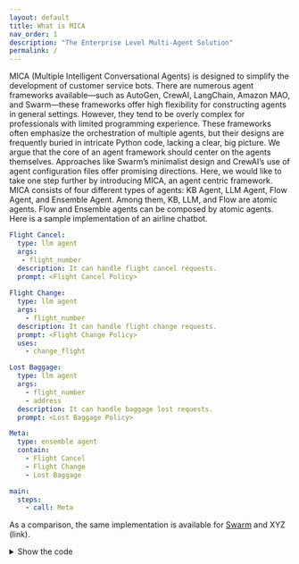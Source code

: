 ```yaml
---
layout: default
title: What is MICA
nav_order: 1
description: "The Enterprise Level Multi-Agent Solution"
permalink: /
---
```


MICA (Multiple Intelligent Conversational Agents) is designed to simplify the development of customer service bots. There are numerous agent frameworks available—such as AutoGen, CrewAI, LangChain, Amazon MAO, and Swarm—these frameworks offer high flexibility for constructing agents in general settings. However, they tend to be overly complex for professionals with limited programming experience.
These frameworks often emphasize the orchestration of multiple agents, but their designs are frequently buried in intricate Python code, lacking a clear, big picture. We argue that the core of an agent framework should center on the agents themselves. Approaches like Swarm’s minimalist design and CrewAI’s use of agent configuration files offer promising directions.  Here, we would like to take one step further by introducing MICA, an agent centric framework. 
MICA consists of four different types of agents: KB Agent, LLM Agent, Flow Agent, and Ensemble Agent.  Among them, KB, LLM, and Flow are atomic agents.  Flow and Ensemble agents can be composed by atomic agents.  Here is a sample implementation of an airline chatbot.



```yaml
Flight Cancel:
  type: llm agent
  args:
   - flight_number
  description: It can handle flight cancel requests.
  prompt: <Flight Cancel Policy>
  
Flight Change:
  type: llm agent
  args:
    - flight_number
  description: It can handle flight change requests.
  prompt: <Flight Change Policy>
  uses:
    - change_flight

Lost Baggage:
  type: llm agent
  args:
    - flight_number
    - address
  description: It can handle baggage lost requests.
  prompt: <Lost Baggage Policy>

Meta:
  type: ensemble agent
  contain:
    - Flight Cancel
    - Flight Change
    - Lost Baggage

main:
  steps:
    - call: Meta
```

As a comparison, the same implementation is available for [Swarm](https://github.com/openai/swarm/tree/main/examples/airline) and XYZ (link).

<details>
  <summary>Show the code</summary>
  <pre><code>
def transfer_to_flight_modification():
    return flight_modification

def transfer_to_flight_cancel():
    return flight_cancel

def transfer_to_flight_change():
    return flight_change

def transfer_to_lost_baggage():
    return lost_baggage

def transfer_to_triage():
    """Call this function when a user needs to be transferred to a different agent and a different policy.
    For instance, if a user is asking about a topic that is not handled by the current agent, call this function.
    """
    return triage_agent
  </code></pre>
</details>